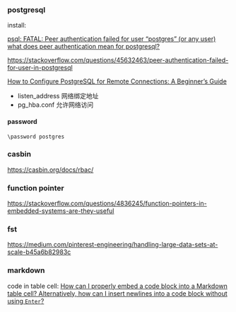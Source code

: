 
### postgresql



install: 

[psql: FATAL: Peer authentication failed for user “postgres” (or any user)](https://gist.github.com/AtulKsol/4470d377b448e56468baef85af7fd614)
[what does peer authentication mean for postgresql?](https://serverfault.com/questions/470420/what-does-peer-authentication-mean-for-postgresql)

https://stackoverflow.com/questions/45632463/peer-authentication-failed-for-user-in-postgresql

[How to Configure PostgreSQL for Remote Connections: A Beginner’s Guide](https://blog.devart.com/configure-postgresql-to-allow-remote-connection.html)

- listen_address   网络绑定地址
- pg_hba.conf      允许网络访问

#### password


	\password postgres


### casbin

https://casbin.org/docs/rbac/


### function pointer

https://stackoverflow.com/questions/4836245/function-pointers-in-embedded-systems-are-they-useful


### fst

https://medium.com/pinterest-engineering/handling-large-data-sets-at-scale-b45a6b82983c


### markdown

code in table cell:
[How can I properly embed a code block into a Markdown table cell? Alternatively, how can I insert newlines into a code block without using `Enter`?](https://meta.stackexchange.com/questions/372523/how-can-i-properly-embed-a-code-block-into-a-markdown-table-cell-alternatively)
